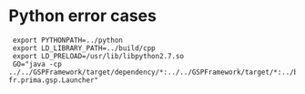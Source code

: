 
# Python error cases

     export PYTHONPATH=../python
     export LD_LIBRARY_PATH=../build/cpp
     export LD_PRELOAD=/usr/lib/libpython2.7.so
     GO="java -cp  ../../GSPFramework/target/dependency/*:../../GSPFramework/target/*:../build/java/GSPExampleJava.jar fr.prima.gsp.Launcher"    

